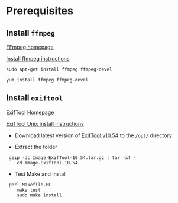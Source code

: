 # Prerequisites

## Install `ffmpeg`

[FFmpeg homepage](https://ffmpeg.org/)

[Install ffmpeg instructions](https://ffmpeg.org/download.html#build-linux)

```
sudo apt-get install ffmpeg ffmpeg-devel
```

```
yum install ffmpeg ffmpeg-devel
```

## Install `exiftool`

[ExifTool Homepage](http://www.sno.phy.queensu.ca/~phil/exiftool/index.html)

[ExifTool Unix install instructions](http://www.sno.phy.queensu.ca/~phil/exiftool/index.html)

* Download latest version of [ExifTool v10.54](http://www.sno.phy.queensu.ca/~phil/exiftool/Image-ExifTool-10.54.tar.gz) to the `/opt/` directory

* Extract the folder

```
 gzip -dc Image-ExifTool-10.54.tar.gz | tar -xf -
    cd Image-ExifTool-10.54
```

* Test Make and Install

```
 perl Makefile.PL
    make test
    sudo make install
```
